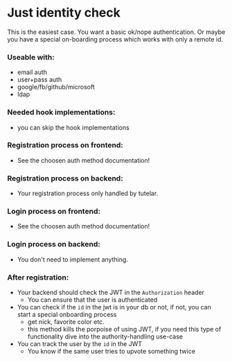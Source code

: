 # Just identity check

This is the easiest case. 
You want a basic ok/nope authentication.
Or maybe you have a special on-boarding process which works with only a remote id.

### Useable with:
 - email auth
 - user+pass auth
 - google/fb/github/microsoft
 - ldap
 
### Needed hook implementations:
 - you can skip the hook implementations
 
### Registration process on frontend:
 - See the choosen auth method documentation!

### Registration process on backend:
 - Your registration process only handled by tutelar.
 
### Login process on frontend:
 - See the choosen auth method documentation!
 
### Login process on backend:
 - You don't need to implement anything.
 
### After registration:
 - Your backend should check the JWT in the `Authorization` header
     - You can ensure that the user is authenticated
 - You can check if the `id` in the jwt is in your db or not, if not, you can start a special onboarding process
     - get nick, favorite color etc.
     - this method kills the porpoise of using JWT, if you need this type of functionality dive into the authority-handling use-case
 - You can track the user by the `id` in the JWT
     - You know if the same user tries to upvote something twice
